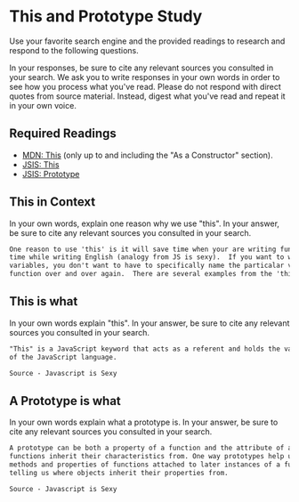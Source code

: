 # This and Prototype Study

Use your favorite search engine and the provided readings to research and
respond to the following questions.

In your responses, be sure to cite any relevant sources you consulted in your
search. We ask you to write responses in your own words in order to see how you
process what you've read. Please do not respond with direct quotes from source
material. Instead, digest what you've read and repeat it in your own voice.

## Required Readings

-   [MDN: This](https://developer.mozilla.org/en-US/docs/Web/JavaScript/Reference/Operators/this)
(only up to and including the "As a Constructor" section).
-   [JSIS: This](http://javascriptissexy.com/understand-javascripts-this-with-clarity-and-master-it/)
-   [JSIS: Prototype](http://javascriptissexy.com/javascript-prototype-in-plain-detailed-language/)

## This in Context

In your own words, explain one reason why we use "this". In your answer, be
sure to cite any relevant sources you consulted in your search.

```md
One reason to use 'this' is it will save time when your are writing functions similar to the way using pronouns saves
time while writing English (analogy from JS is sexy).  If you want to write a function that could be used on many
variables, you don't want to have to specifically name the particalar variable each time and write essentially the same
function over and over again.  There are several examples from the 'this' write up from Mozilla.
```

## This is what

In your own words explain "this".  In your answer, be
sure to cite any relevant sources you consulted in your search.

```md
"This" is a JavaScript keyword that acts as a referent and holds the value of an object. It is essentially the pronoun
of the JavaScript language.

Source - Javascript is Sexy


```

## A Prototype is what

In your own words explain what a prototype is.  In your answer, be
sure to cite any relevant sources you consulted in your search.

```md
A prototype can be both a property of a function and the attribute of an object. They help tell us where objects and
functions inherit their characteristics from. One way prototypes help us do less work is by automatically keeping
methods and properties of functions attached to later instances of a function.  Another way prototypes are helpful is
telling us where objects inherit their properties from.

Source - Javascript is Sexy
```
